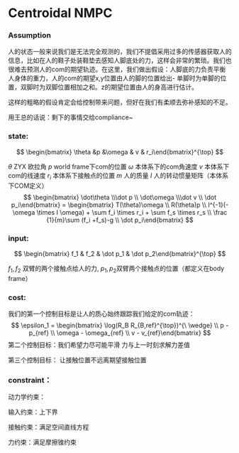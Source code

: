 # Centroidal NMPC

### Assumption

人的状态一般来说我们是无法完全观测的，我们不提倡采用过多的传感器获取人的信息，比如在人的鞋子处装鞋垫去感知人脚底处的力，这样会非常的繁琐。我们也很难去预测人的com的期望轨迹。在这里，我们做出假设：人脚底的力负责平衡人身体的重力，人的com的期望x,y位置由人的脚的位置给出- 单脚时为单脚的位置，双脚时为双脚位置相加之和。z的期望位置由人的身高进行估计。

这样的粗略的假设肯定会给控制带来问题，但好在我们有柔顺去弥补感知的不足。

用王总的话说：剩下的事情交给compliance~

### state:

$$
\begin{bmatrix} \theta &p 
&\omega & v & r_i\end{bmatrix}^{\top}
$$

$\theta$ ZYX 欧拉角  $p$ world frame下com的位置 $\omega$ 本体系下的com角速度  $v$ 本体系下com的线速度 $r_i$ 本体系下接触点的位置 $m$ 人的质量  $I$ 人的转动惯量矩阵（本体系下COM定义）
$$
\begin{bmatrix} \dot\theta \\\dot p \\ \dot\omega \\\dot v \\ \dot p_i\end{bmatrix} = \begin{bmatrix} T(\theta)\omega \\ R(\theta)p \\ I^{-1}(-\omega \times I \omega) + \sum f_i \times r_i  +  \sum f_s \times r_s \\ \frac {1}{m}\sum (f_i +f_s)-g \\ \dot p_i\end{bmatrix}
$$


### input:

$$
\begin{bmatrix} f_1 & f_2 & \dot p_1 & \dot p_2\end{bmatrix}^{\top}
$$

$f_1, f_2$ 双臂的两个接触点给人的力, $p_1, p_2$双臂两个接触点的位置（都定义在body frame）

### cost: 

我们的第一个控制目标是让人的质心始终跟踪我们给定的com轨迹：
$$
\epsilon_1 = \begin{bmatrix} \log(R_B R_{B,ref}^{\top})^{\
\wedge} \\ p - p_{ref} \\ \omega - \omega_{ref} \\ v - v_{ref}\end{bmatrix}
$$
第二个控制目标：我们希望力尽可能平滑 力与上一时刻求解力差值

第三个控制目标： 让接触位置不远离期望接触位置

### constraint：

动力学约束：



输入约束：上下界



接触约束：满足空间直线方程



力约束：满足摩擦锥约束

